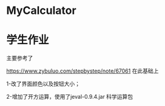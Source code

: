 # MyCalculator
# 学生作业 
主要参考了

https://www.zybuluo.com/stepbystep/note/67061
在此基础上

1-改了界面颜色以及按钮大小；

2-增加了开方运算，使用了jeval-0.9.4.jar 科学运算包
